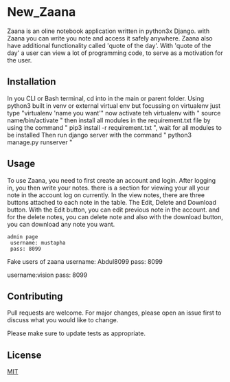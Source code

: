 # New_Zaana

Zaana is an oline notebook application written in python3x Django. with Zaana
 you can write you note and access it safely anywhere. Zaana also have additional
 functionality called 'quote of the day'. With 'quote of the day' a user
 can view a lot of programming code, to serve as a motivation for the user.


## Installation
In you CLI or Bash terminal, cd into in the main or parent folder.
Using python3 built in venv or external virtual env
but focussing on virtualenv
just type "virtualenv 'name you want'"
now activate teh virtualenv with " source name/bin/activate "
then install all modules in the requirement.txt file by using the command 
" pip3 install -r requirement.txt ", wait for all modules to be installed
Then run django server with the command " python3 manage.py runserver "




## Usage
To use Zaana, you need to first create an account and login. After logging in, you then write your notes.
there is a section for viewing your all your note in the account log on currently. 
In the view notes, there are three buttons attached to each note in the table.
The Edit, Delete and Download button. With the Edit button, you can edit previous note in the account.
and for the delete notes, you can delete note and also with the download button, you can download any note 
you want.

```
admin page 
 username: mustapha 
 pass: 8099

```
 Fake users of zaana 
 username: Abdul8099
 pass: 8099
 
 username:vision
 pass: 8099
 

## Contributing
Pull requests are welcome. For major changes, please open an issue first to discuss what you would like to change.

Please make sure to update tests as appropriate.

## License
[MIT](https://choosealicense.com/licenses/mit/)
